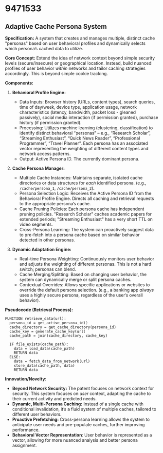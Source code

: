 # 9471533

## Adaptive Cache Persona System

**Specification:** A system that creates and manages multiple, distinct cache "personas" based on user behavioral profiles and dynamically selects which persona’s cached data to utilize.

**Core Concept:**  Extend the idea of network context beyond simple security levels (secure/insecure) or geographical location.  Instead, build nuanced profiles of user behavior *within* networks and tailor caching strategies accordingly. This is beyond simple cookie tracking. 

**Components:**

1.  **Behavioral Profile Engine:** 
    *   Data Inputs: Browser history (URLs, content types), search queries, time of day/week, device type, application usage, network characteristics (latency, bandwidth, packet loss - gleaned passively), social media interaction (if permission granted), purchase history (if permission granted).
    *   Processing: Utilizes machine learning (clustering, classification) to identify distinct behavioral “personas” – e.g., “Research Scholar”, “Streaming Enthusiast”, “Quick News Reader”, “Professional Programmer”, “Travel Planner”. Each persona has an associated vector representing the weighting of different content types and network access patterns.
    *   Output:  Active Persona ID. The currently dominant persona.

2.  **Cache Persona Manager:**
    *   Multiple Cache Instances:  Maintains separate, isolated cache directories or data structures for *each* identified persona. (e.g.,  `/cache/persona_1`, `/cache/persona_2`).
    *   Persona Selection Logic:  Receives the Active Persona ID from the Behavioral Profile Engine.  Directs all caching and retrieval requests to the appropriate persona’s cache.
    *   Cache Pruning Policies:  Each persona cache has independent pruning policies. "Research Scholar" caches academic papers for extended periods; "Streaming Enthusiast" has a very short TTL on video segments.
    *   Cross-Persona Learning:  The system can proactively suggest data to pre-fetch into a persona cache based on similar behavior detected in other personas.

3.  **Dynamic Adaptation Engine:**
    *   Real-time Persona Weighting:  Continuously monitors user behavior and adjusts the weighting of different personas. This is not a hard switch; personas can blend.
    *   Cache Merging/Splitting:  Based on changing user behavior, the system can dynamically merge or split persona caches.
    *   Contextual Overrides:  Allows specific applications or websites to override the default persona selection. (e.g., a banking app *always* uses a highly secure persona, regardless of the user’s overall behavior).

**Pseudocode (Retrieval Process):**

```
FUNCTION retrieve_data(url):
  persona_id = get_active_persona_id()
  cache_directory = get_cache_directory(persona_id)
  cache_key = generate_cache_key(url)
  cache_path = join(cache_directory, cache_key)

  IF file_exists(cache_path):
    data = load_data(cache_path)
    RETURN data
  ELSE:
    data = fetch_data_from_network(url)
    store_data(cache_path, data)
    RETURN data
```

**Innovation/Novelty:**

*   **Beyond Network Security:** The patent focuses on network context for security. This system focuses on *user* context, adapting the cache to their current activity and predicted needs.
*   **Dynamic, Multi-Persona Caching:** Instead of a single cache with conditional invalidation, it’s a fluid system of multiple caches, tailored to different user behaviors.
*   **Proactive Prefetching:** Cross-persona learning allows the system to anticipate user needs and pre-populate caches, further improving performance.
*   **Behavioral Vector Representation**:  User behavior is represented as a vector, allowing for more nuanced analysis and better persona assignment.